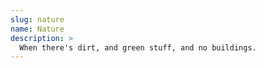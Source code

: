 ```yaml
---
slug: nature
name: Nature
description: >
  When there's dirt, and green stuff, and no buildings.
---
```

